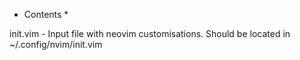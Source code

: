 * Contents *


init.vim - Input file with neovim customisations. Should be located in ~/.config/nvim/init.vim
